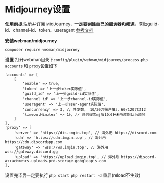 # Midjourney设置

**使用前提**
注册并订阅 MidJourney，**一定要创建自己的服务器和频道**，获取guild-id、channel-id、token、useragent [参考文档](https://www.workerman.net/a/1654)

**安装webman/midjourney**

```shell
composer require webman/midjourney
```

**设置**
打开webman目录下`config/plugin/webman/midjourney/process.php` `accounts` 和 `proxy`设置如下
```
'accounts' => [
    [
        'enable' => true,
        'token' => '上一步token实际值',
        'guild_id' => '上一步guild-id实际值',
        'channel_id' => '上一步channel-id实际值',
        'useragent' => '上一步user-agent实际值',
        'concurrency' => 3, // 并发数， 10/30刀账户填3，60/120刀填12
        'timeoutMinutes' => 10, // 任务提交mj后10分钟未响应则认为超时
    ]
],
'proxy' => [
    'server' => 'https://dis.imgin.top', // 海外用 https://discord.com
    'cdn' => 'https://cdn.imgin.top', // 海外用 https://cdn.discordapp.com
    'gateway' => 'wss://ws.imgin.top', // 海外用 wss://gateway.discord.gg
    'upload' => 'https://upload.imgin.top', // 海外用 https://discord-attachments-uploads-prd.storage.googleapis.com
],
```

设置完毕后一定要执行 `php start.php restart -d` 重启(reload不生效)